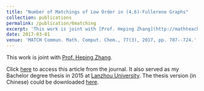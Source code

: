 ```yaml
---
title: "Number of Matchings of Low Order in (4,6)-Fullerene Graphs"
collection: publications
permalink: /publication/6matching
excerpt: 'This work is joint with [Prof. Heping Zhang](http://mathteacher.lzu.edu.cn/system/teacherprofileqtenglish/content.jsp?id=154). Click [here](https://match.pmf.kg.ac.rs/electronic_versions/Match77/n3/match77n3_707-724.pdf) to download. '
date: 2017-03-01
venue: 'MATCH Commun. Math. Comput. Chem., 77(3), 2017, pp. 707--724.'
---
```


This work is joint with [Prof. Heping Zhang](http://mathteacher.lzu.edu.cn/system/teacherprofileqtenglish/content.jsp?id=154).

Click [here](https://match.pmf.kg.ac.rs/electronic_versions/Match77/n3/match77n3_707-724.pdf) to access this article from the journal. It also served as my Bachelor degree thesis in 2015 at [Lanzhou University](https://en.lzu.edu.cn/). The thesis version (in Chinese) could be downloaded [here](http://zf-wei.github.io/files/lzuthesis.pdf).
